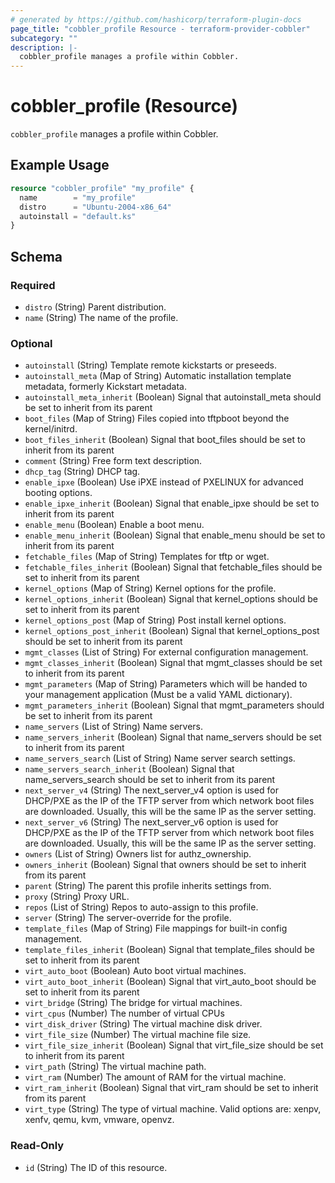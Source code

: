 ```yaml
---
# generated by https://github.com/hashicorp/terraform-plugin-docs
page_title: "cobbler_profile Resource - terraform-provider-cobbler"
subcategory: ""
description: |-
  cobbler_profile manages a profile within Cobbler.
---
```


# cobbler_profile (Resource)

`cobbler_profile` manages a profile within Cobbler.

## Example Usage

```terraform
resource "cobbler_profile" "my_profile" {
  name        = "my_profile"
  distro      = "Ubuntu-2004-x86_64"
  autoinstall = "default.ks"
}
```

<!-- schema generated by tfplugindocs -->
## Schema

### Required

- `distro` (String) Parent distribution.
- `name` (String) The name of the profile.

### Optional

- `autoinstall` (String) Template remote kickstarts or preseeds.
- `autoinstall_meta` (Map of String) Automatic installation template metadata, formerly Kickstart metadata.
- `autoinstall_meta_inherit` (Boolean) Signal that autoinstall_meta should be set to inherit from its parent
- `boot_files` (Map of String) Files copied into tftpboot beyond the kernel/initrd.
- `boot_files_inherit` (Boolean) Signal that boot_files should be set to inherit from its parent
- `comment` (String) Free form text description.
- `dhcp_tag` (String) DHCP tag.
- `enable_ipxe` (Boolean) Use iPXE instead of PXELINUX for advanced booting options.
- `enable_ipxe_inherit` (Boolean) Signal that enable_ipxe should be set to inherit from its parent
- `enable_menu` (Boolean) Enable a boot menu.
- `enable_menu_inherit` (Boolean) Signal that enable_menu should be set to inherit from its parent
- `fetchable_files` (Map of String) Templates for tftp or wget.
- `fetchable_files_inherit` (Boolean) Signal that fetchable_files should be set to inherit from its parent
- `kernel_options` (Map of String) Kernel options for the profile.
- `kernel_options_inherit` (Boolean) Signal that kernel_options should be set to inherit from its parent
- `kernel_options_post` (Map of String) Post install kernel options.
- `kernel_options_post_inherit` (Boolean) Signal that kernel_options_post should be set to inherit from its parent
- `mgmt_classes` (List of String) For external configuration management.
- `mgmt_classes_inherit` (Boolean) Signal that mgmt_classes should be set to inherit from its parent
- `mgmt_parameters` (Map of String) Parameters which will be handed to your management application (Must be a valid YAML dictionary).
- `mgmt_parameters_inherit` (Boolean) Signal that mgmt_parameters should be set to inherit from its parent
- `name_servers` (List of String) Name servers.
- `name_servers_inherit` (Boolean) Signal that name_servers should be set to inherit from its parent
- `name_servers_search` (List of String) Name server search settings.
- `name_servers_search_inherit` (Boolean) Signal that name_servers_search should be set to inherit from its parent
- `next_server_v4` (String) The next_server_v4 option is used for DHCP/PXE as the IP of the TFTP server from which network boot files are downloaded. Usually, this will be the same IP as the server setting.
- `next_server_v6` (String) The next_server_v6 option is used for DHCP/PXE as the IP of the TFTP server from which network boot files are downloaded. Usually, this will be the same IP as the server setting.
- `owners` (List of String) Owners list for authz_ownership.
- `owners_inherit` (Boolean) Signal that owners should be set to inherit from its parent
- `parent` (String) The parent this profile inherits settings from.
- `proxy` (String) Proxy URL.
- `repos` (List of String) Repos to auto-assign to this profile.
- `server` (String) The server-override for the profile.
- `template_files` (Map of String) File mappings for built-in config management.
- `template_files_inherit` (Boolean) Signal that template_files should be set to inherit from its parent
- `virt_auto_boot` (Boolean) Auto boot virtual machines.
- `virt_auto_boot_inherit` (Boolean) Signal that virt_auto_boot should be set to inherit from its parent
- `virt_bridge` (String) The bridge for virtual machines.
- `virt_cpus` (Number) The number of virtual CPUs
- `virt_disk_driver` (String) The virtual machine disk driver.
- `virt_file_size` (Number) The virtual machine file size.
- `virt_file_size_inherit` (Boolean) Signal that virt_file_size should be set to inherit from its parent
- `virt_path` (String) The virtual machine path.
- `virt_ram` (Number) The amount of RAM for the virtual machine.
- `virt_ram_inherit` (Boolean) Signal that virt_ram should be set to inherit from its parent
- `virt_type` (String) The type of virtual machine. Valid options are: xenpv, xenfv, qemu, kvm, vmware, openvz.

### Read-Only

- `id` (String) The ID of this resource.
